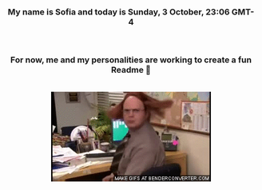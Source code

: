 


<div align="center">
<h3 >My name is Sofia and today is Sunday, 3 October, 23:06 GMT-4</h3><br>
<h3 >For now, me and my personalities are working to create a fun Readme 👋
</h3><br>
<img src='img/dwight.gif' alt='working...'/>
</div>
